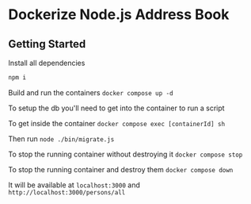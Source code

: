 # Dockerize Node.js Address Book

## Getting Started

Install all dependencies

```bash
npm i
```

Build and run the containers `docker compose up -d`

To setup the db you'll need to get into the container to run a script

To get inside the container `docker compose exec [containerId] sh`

Then run `node ./bin/migrate.js`

To stop the running container without destroying it `docker compose stop`

To stop the running container and destroy them `docker compose down`

It will be available at `localhost:3000` and `http://localhost:3000/persons/all`
